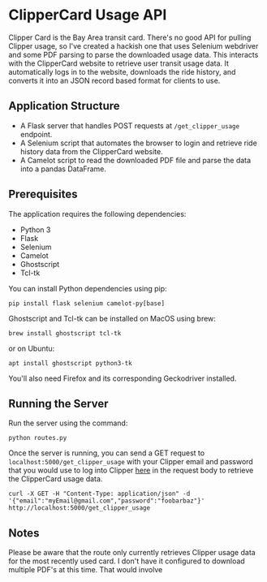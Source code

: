 # ClipperCard Usage API

Clipper Card is the Bay Area transit card. There's no good API for pulling Clipper usage, so I've created a hackish one that uses Selenium webdriver and some PDF parsing to parse the downloaded usage data. This interacts with the ClipperCard website to retrieve user transit usage data. It automatically logs in to the website, downloads the ride history, and converts it into an JSON record based format for clients to use.

## Application Structure

- A Flask server that handles POST requests at `/get_clipper_usage` endpoint.
- A Selenium script that automates the browser to login and retrieve ride history data from the ClipperCard website.
- A Camelot script to read the downloaded PDF file and parse the data into a pandas DataFrame.

## Prerequisites

The application requires the following dependencies:

- Python 3
- Flask
- Selenium
- Camelot
- Ghostscript
- Tcl-tk

You can install Python dependencies using pip:
```
pip install flask selenium camelot-py[base]
```

Ghostscript and Tcl-tk can be installed on MacOS using brew:
```
brew install ghostscript tcl-tk
```

or on Ubuntu:
```
apt install ghostscript python3-tk
```


You'll also need Firefox and its corresponding Geckodriver installed.

## Running the Server

Run the server using the command:
```
python routes.py
```

Once the server is running, you can send a GET request to `localhost:5000/get_clipper_usage` with your Clipper email and password that you would use to log into Clipper [here](https://www.clippercard.com/ClipperWeb/login.html) in the request body to retrieve the ClipperCard usage data. 

```
curl -X GET -H "Content-Type: application/json" -d '{"email":"myEmail@gmail.com","password":"foobarbaz"}' http://localhost:5000/get_clipper_usage
```

## Notes

Please be aware that the route only currently retrieves Clipper usage data for the most recently used card. I don't have it configured to download multiple PDF's at this time. That would involve 